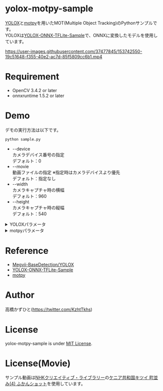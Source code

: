 # yolox-motpy-sample

[YOLOX](https://github.com/Megvii-BaseDetection/YOLOX)と[motpy](https://github.com/wmuron/motpy)を用いたMOT(Multiple Object Tracking)のPythonサンプルです。<br>
YOLOXは[YOLOX-ONNX-TFLite-Sample](https://github.com/Kazuhito00/YOLOX-ONNX-TFLite-Sample)で、ONNXに変換したモデルを使用しています。<br>

https://user-images.githubusercontent.com/37477845/153742550-19c51648-f355-40e2-ac7d-85f5809cc6b1.mp4

# Requirement 
* OpenCV 3.4.2 or later
* onnxruntime 1.5.2 or later

# Demo
デモの実行方法は以下です。
```bash
python sample.py
```
* --device<br>
カメラデバイス番号の指定<br>
デフォルト：0
* --movie<br>
動画ファイルの指定 ※指定時はカメラデバイスより優先<br>
デフォルト：指定なし
* --width<br>
カメラキャプチャ時の横幅<br>
デフォルト：960
* --height<br>
カメラキャプチャ時の縦幅<br>
デフォルト：540
<details>
<summary>YOLOXパラメータ</summary>
  
* --yolox_model<br>
ロードするモデルの格納パス<br>
デフォルト：model/yolox_nano.onnx
* --input_shape<br>
モデルの入力サイズ<br>
デフォルト：416,416
* --score_th<br>
クラス判別の閾値<br>
デフォルト：0.3
* --nms_th<br>
NMSの閾値<br>
デフォルト：0.45
* --nms_score_th<br>
NMSのスコア閾値<br>
デフォルト：0.1
* --with_p6<br>
Large P6モデルを使用するか否か<br>
デフォルト：指定なし
</details>

<details>
<summary>motpyパラメータ</summary>
  
* --max_staleness<br>
デフォルト：5
* --order_pos<br>
デフォルト：1
* --dim_pos<br>
デフォルト：2
* --order_size<br>
デフォルト：0
* --dim_size<br>
デフォルト：2
* --q_var_pos<br>
デフォルト：5000.0
* --r_var_pos<br>
デフォルト：0.1
* --tracker_min_iou<br>
デフォルト：0.25
* --multi_match_min_iou<br>
デフォルト：0.93
* --min_steps_alive<br>
デフォルト：3
  
※パラメータ詳細は[motpy](https://github.com/wmuron/motpy)を参照ください。
</details>


# Reference
* [Megvii-BaseDetection/YOLOX](https://github.com/Megvii-BaseDetection/YOLOX)
* [YOLOX-ONNX-TFLite-Sample](https://github.com/Kazuhito00/YOLOX-ONNX-TFLite-Sample)
* [motpy](https://github.com/wmuron/motpy)

# Author
高橋かずひと(https://twitter.com/KzhtTkhs)
 
# License 
yolox-motpy-sample is under [MIT License](LICENSE).

# License(Movie)
サンプル動画は[NHKクリエイティブ・ライブラリー](https://www.nhk.or.jp/archives/creative/)の[ケニア共和国キツイ 町並み(4) ふかんショット](https://www2.nhk.or.jp/archives/creative/material/view.cgi?m=D0002040395_00000)を使用しています。
